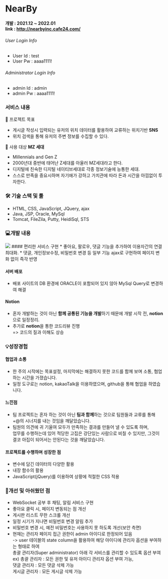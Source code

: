 # NearBy

**개발 : 2021.12 ~ 2022.01** <br>
**link : http://nearbyinc.cafe24.com/**
###### User Login Info
* User Id : test
* User Pw : aaaa1111!
###### Administrator Login Info
* admin Id : admin
* admin Pw : aaaa1111!

### 서비스 내용
👀 프로젝트 목표
* 게시글 작성시 입력되는 유저의 위치 데이터를 활용하여 교류하는 위치기반 **SNS**
* 위치 검색을 통해 유저의 주변 정보를 수집할 수 있다.

👀 사용 대상
**MZ 세대**
  * Millennials and Gen Z
  * 2000년대 중반에 태어난 Z세대를 아울러 MZ세대라고 한다.
  * 디지털에 친숙한 디지털 네이티브세대로 각종 정보기술에 능통한 세대.
  * 스스로 만족을 중요시하며 자기애가 강하고 가치관에 따라 돈과 시간을 아낌없이 투자한다.

### 🛠 기술 스택 및 툴
* HTML, CSS, JavaScript, JQuery, ajax
* Java, JSP, Oracle, MySql
* Tomcat, FileZila, Putty, HeidiSql, STS

### 💻개발 내용
<img src="C:\Users\Yoony\Desktop\nearbyflow.png">
#### 편리한 서비스 구현
* 좋아요, 팔로우, 댓글 기능을 추가하여 이용자간의 연결 최대화.
* 댓글, 개인정보수정, 비밀번호 변경 등 일부 기능 ajax로 구현하여 페이지 변화 없이 즉각 반영

#### 서버 배포
* 배포 사이트의 DB 환경에 ORACLE이 포함되어 있지 않아 MySql Query로 변경하여 해결

#### Notion
* 혼자 개발하는 것이 아닌 **함께 공통된 기능을 개발**하기 때문에 개발 시작 전, **notion**으로 일정정리.
* 추가로 **notion**을 통한 코드리뷰 진행 <br>
  => 코드의 질과 이해도 상승
  
### 💡성장경험
#### 협업과 소통
* 한 주의 시작에는 목표설정, 마지막에는 해결하지 못한 코드를 함께 보며 소통, 협업하는 시간을 가졌습니다.
* 일정 도구로는 notion, kakaoTalk을 이용하였으며, github을 통해 협업을 하였습니다.

#### 느낀점
* 팀 프로젝트는 혼자 하는 것이 아닌 **팀과 함께**하는 것으로 팀원들과 교류를 통해 +@의 시너지를 내는 것임을 깨달았습니다.
* 팀원의 의견에 귀 기울여 모두가 만족하는 결과를 만들어 낼 수 있도록 하며,<br>
  업무를 수행하는데 있어 적당한 고집은 강단있는 사람으로 비칠 수 있지만, 그것이 결코 아집이 되어서는 안된다는 것을 깨달았습니다.
  
#### 프로젝트를 수행하며 성장한 점
* 변수에 담긴 데이터의 다양한 활용
* 내장 함수의 활용
* JavaScript(jQuery)를 이용하여 상황에 적절한 CSS 적용

### 📌개선 및 아쉬웠던 점
* WebSocket 공부 후 채팅, 알림 서비스 구현
* 좋아요 클릭 시, 페이지 변동되는 점 개선
* 게시판 리스트 무한 스크롤 개선
* 일정 시기가 지나면 비밀번호 변경 알림 추가
* 비밀번호 변경 시, 예전 비밀번호는 사용하지 못 하도록 개선(보안 측면)
* 현재는 관리자 페이지 접근 권한이 admin 아이디로 한정되어 있음 <br>
-> user 테이블의 state column을 활용하여 해당 아이디에 관리자 옵션을 부여하는 형태로 하여 <br> 
   총괄 관리자(Super administrator) 아래 각 서비스를 관리할 수 있도록 옵션 부여 <br>
ex) 총괄 관리자 : 모든 권한 및 유저 아이디 관리자 옵션 부여 가능, <br>
    댓글 관리자 : 모든 댓글 삭제 가능 <br>
    게시글 관리자 : 모든 게시글 삭제 가능 <br>
